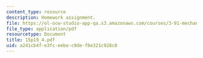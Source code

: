 ```yaml
---
content_type: resource
description: Homework assignment.
file: https://ol-ocw-studio-app-qa.s3.amazonaws.com/courses/3-91-mechanical-behavior-of-plastics-spring-2007/a241cb4fe3fceebec9def8e321c928c0_15p19_4.pdf
file_type: application/pdf
resourcetype: Document
title: 15p19_4.pdf
uid: a241cb4f-e3fc-eebe-c9de-f8e321c928c0
---
```

